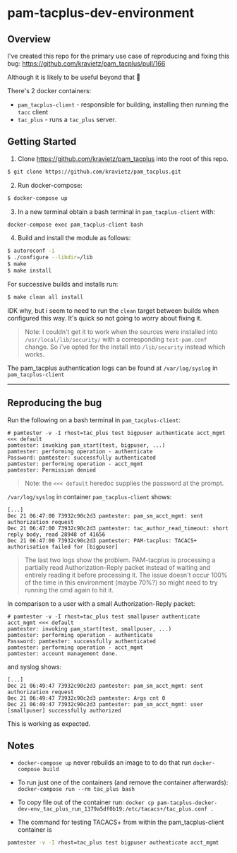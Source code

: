 # pam-tacplus-dev-environment

## Overview

I've created this repo for the primary use case of reproducing and fixing this bug: https://github.com/kravietz/pam_tacplus/pull/166

Although it is likely to be useful beyond that 🙂

There's 2 docker containers:
- `pam_tacplus-client` - responsible for building, installing then running the `tacc` client
- `tac_plus` - runs a `tac_plus` server.

## Getting Started

1. Clone https://github.com/kravietz/pam_tacplus into the root of this repo.

```bash
$ git clone https://github.com/kravietz/pam_tacplus.git
```

2. Run docker-compose:
```bash
$ docker-compose up
```

3. In a new terminal obtain a bash terminal in `pam_tacplus-client` with:
```bash
docker-compose exec pam_tacplus-client bash
```
4. Build and install the module as follows:

```bash
$ autoreconf -i
$ ./configure --libdir=/lib
$ make
$ make install
```

For successive builds and installs run:
```bash
$ make clean all install
```
IDK why, but i seem to need to run the `clean` target between builds when configured this way. It's quick so not going to worry about fixing it.

> Note: I couldn't get it to work when the sources were installed into `/usr/local/lib/security/` with a corresponding `test-pam.conf` change. So i've opted for the install into `/lib/security` instead which works.

The pam_tacplus authentication logs can be found at `/var/log/syslog` in `pam_tacplus-client`

---

## Reproducing the bug

Run the following on a bash terminal in `pam_tacplus-client`:
```
# pamtester -v -I rhost=tac_plus test bigpuser authenticate acct_mgmt <<< default
pamtester: invoking pam_start(test, bigpuser, ...)
pamtester: performing operation - authenticate
Password: pamtester: successfully authenticated
pamtester: performing operation - acct_mgmt
pamtester: Permission denied
```
> Note: the `<<< default` heredoc supplies the password at the prompt.

`/var/log/syslog` in container `pam_tacplus-client` shows:
```
[...]
Dec 21 06:47:00 73932c90c2d3 pamtester: pam_sm_acct_mgmt: sent authorization request
Dec 21 06:47:00 73932c90c2d3 pamtester: tac_author_read_timeout: short reply body, read 28948 of 41656
Dec 21 06:47:00 73932c90c2d3 pamtester: PAM-tacplus: TACACS+ authorisation failed for [bigpuser]
```
> The last two logs show the problem. PAM-tacplus is processing a partially read Authorization-Reply packet instead of waiting and entirely reading it before processing it. The issue doesn't occur 100% of the time in this environment (maybe 70%?) so might need to try running the cmd again to hit it.

In comparison to a user with a small Authorization-Reply packet:
```
# pamtester -v -I rhost=tac_plus test smallpuser authenticate acct_mgmt <<< default
pamtester: invoking pam_start(test, smallpuser, ...)
pamtester: performing operation - authenticate
Password: pamtester: successfully authenticated
pamtester: performing operation - acct_mgmt
pamtester: account management done.
```
and syslog shows:
```
[...]
Dec 21 06:49:47 73932c90c2d3 pamtester: pam_sm_acct_mgmt: sent authorization request
Dec 21 06:49:47 73932c90c2d3 pamtester: Args cnt 0
Dec 21 06:49:47 73932c90c2d3 pamtester: pam_sm_acct_mgmt: user [smallpuser] successfully authorized
```

This is working as expected.

## Notes
- `docker-compose up` never rebuilds an image to to do that run `docker-compose build`

- To run just one of the containers (and remove the container afterwards):
`docker-compose run --rm tac_plus bash`

- To copy file out of the container run: `docker cp pam-tacplus-docker-dev-env_tac_plus_run_1379a5df0b19:/etc/tacacs+/tac_plus.conf .`

- The command for testing TACACS+ from within the pam_tacplus-client container is 
```bash
pamtester -v -I rhost=tac_plus test bigpuser authenticate acct_mgmt
```
